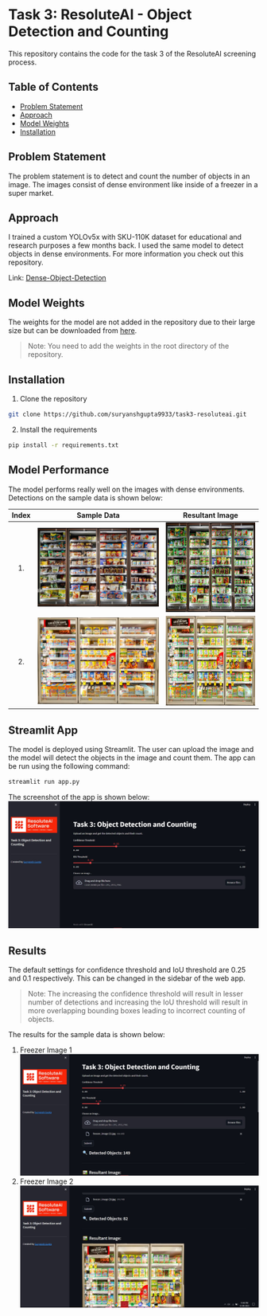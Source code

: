 # Task 3: ResoluteAI - Object Detection and Counting
This repository contains the code for the task 3 of the ResoluteAI screening process.

## Table of Contents
- [Problem Statement](#problem-statement)
- [Approach](#approach)
- [Model Weights](#model-weights)
- [Installation](#installation)

## Problem Statement
The problem statement is to detect and count the number of objects in an image. The images consist of dense environment like inside of a freezer in a super market.

## Approach
I trained a custom YOLOv5x with SKU-110K dataset for educational and research purposes a few months back. I used the same model to detect objects in dense environments. For more information you check out this repository.

Link: [Dense-Object-Detection](https://github.com/suryanshgupta9933/Dense-Object-Detection)

## Model Weights
The weights for the model are not added in the repository due to their large size but can be downloaded from [here](https://drive.google.com/file/d/1BRlXZD9MqYAYYnciMRQ50Mht9kBncf0l/view?usp=sharing).

> Note: You need to add the weights in the root directory of the repository.

## Installation
1. Clone the repository
```bash
git clone https://github.com/suryanshgupta9933/task3-resoluteai.git
```
2. Install the requirements
```bash
pip install -r requirements.txt
```

## Model Performance
The model performs really well on the images with dense environments. Detections on the sample data is shown below:

Index | Sample Data             |  Resultant Image
:----:|:-----------------------:|------------------------
1.|![freezer_1](sample_images/freezer_image%20(1).jpg)|![result_1](assets/result_1.jpg)
2.|![freezer_2](sample_images/freezer_image%20(2).jpg)|![result_2](assets/result_2.jpg)

## Streamlit App
The model is deployed using Streamlit. The user can upload the image and the model will detect the objects in the image and count them. The app can be run using the following command:
```bash
streamlit run app.py
```
The screenshot of the app is shown below:
![streamlit_app](assets/streamlit_app.jpg)


## Results
The default settings for confidence threshold and IoU threshold are 0.25 and 0.1 respectively. This can be changed in the sidebar of the web app.

> Note: The increasing the confidence threshold will result in lesser number of detections and increasing the IoU threshold will result in more overlapping bounding boxes leading to incorrect counting of objects.

The results for the sample data is shown below:
1. Freezer Image 1
![count_1](assets/count_1.jpg)
2. Freezer Image 2
![count_2](assets/count_2.jpg)